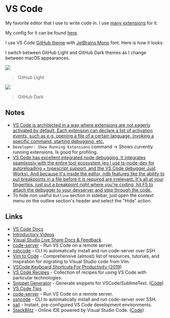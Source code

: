 # VS Code

My favorite editor that I use to write code in. I use [many extensions](vs-code-extensions.md) for it.

My config for it can be found [here](https://github.com/nikitavoloboev/dotfiles/blob/master/vscode/settings.json).

I use VS Code [GitHub theme](https://marketplace.visualstudio.com/items?itemName=GitHub.github-vscode-theme) with [JetBrains Mono](https://www.jetbrains.com/lp/mono/) font. Here is how it looks:

I switch between GitHub Light and GitHub Dark themes as I change between macOS appearances.

![](https://i.imgur.com/ZZTGK1A.png)

> GitHub Light

![](https://i.imgur.com/rd4Ve3X.png)

> GitHub Dark

## Notes

* [VS Code is architected in a way where extensions are not eagerly activated by default. Each extension can declare a list of activation events, such as e.g. opening a file of a certain language, invoking a specific command, starting debugging, etc.](https://news.ycombinator.com/item?id=16940419)
* `Developer: Show Running Extensions` command -&gt; Shows currently running extensions. Is good for profiling.
* [VS Code has excellent integrated node debugging. It integrates seamlessly with the entire tool ecosystem \(eg I use ts-node-dev for autoreloading + typescript support, and the VS Code debugger Just Works\). And because it's inside the editor, ndb features like the ability to put breakpoints in a file before it is required are irrelevant. It's all at your fingertips, just put a breakpoint right where you're coding, hit F5 to attach the debugger to your devserver and step through the code.](https://news.ycombinator.com/item?id=17581521)
* To hide non useful `Outline` section in sidebar, just open the context menu on the outline section's header and select the "Hide" action.

## Links

* [VS Code Docs](https://code.visualstudio.com/docs)
* [Introductory Videos](https://code.visualstudio.com/docs/getstarted/introvideos)
* [Visual Studio Live Share Docs & Feedback](https://github.com/MicrosoftDocs/live-share)
* [code-server](https://github.com/codercom/code-server) - Run VS Code on a remote server.
* [sshcode](https://github.com/codercom/sshcode) - CLI to automatically install and run code-server over SSH.
* [Vim to Code](https://github.com/asantos00/vim-to-code) - Comprehensive \(almost\) list of resources, tutorials, and inspiration for migrating to Visual Studio code from Vim.
* [VSCode Keyboard Shortcuts For Productivity \(2019\)](https://www.youtube.com/watch?v=Xa5EU-qAv-I)
* [VS Code Recipes](https://github.com/microsoft/vscode-recipes) - Collection of recipes for using VS Code with particular technologies.
* [Snippet Generator](https://snippet-generator.app/) - Generate snippets for VSCode/SublimeText. \([Code](https://github.com/pawelgrzybek/snippet-generator)\)
* [VS Code Tips](https://www.youtube.com/channel/UCyYh-eAr74avLwOyPa1dDNg/videos)
* [code-server](https://github.com/cdr/code-server) - Run VS Code on a remote server.
* [sshcode](https://github.com/cdr/sshcode) - CLI to automatically install and run code-server over SSH.
* [sail](https://github.com/cdr/sail) - Instant, pre-configured VS Code development environments.
* [StackBlitz](https://stackblitz.com/) - Online IDE powered by Visual Studio Code. \([Code](https://github.com/stackblitz/core)\)

